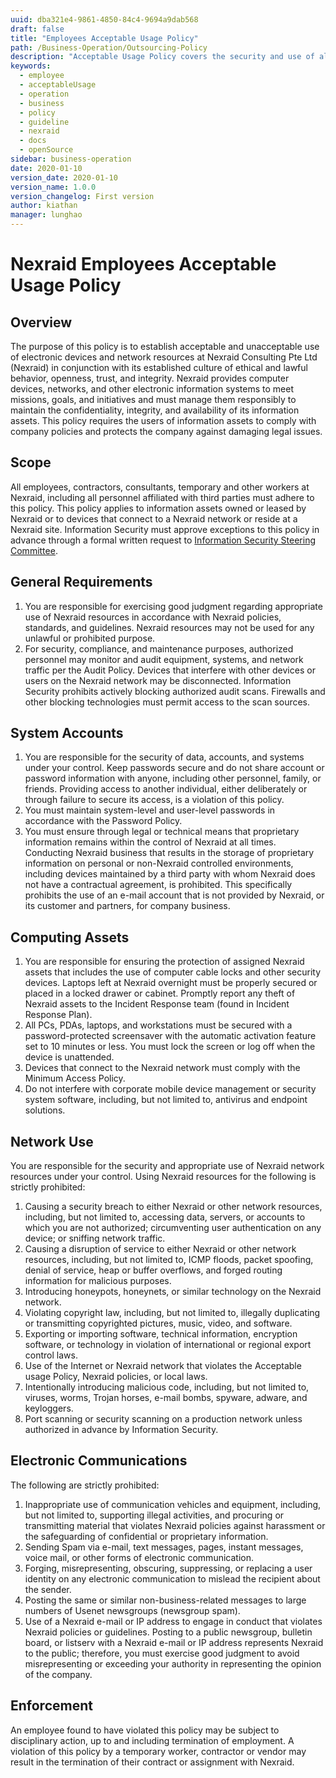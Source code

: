 ```yaml
---
uuid: dba321e4-9861-4850-84c4-9694a9dab568
draft: false
title: "Employees Acceptable Usage Policy"
path: /Business-Operation/Outsourcing-Policy
description: "Acceptable Usage Policy covers the security and use of all information and IT equipment. It also includes the use of email, internet, voice and mobile IT equipment."
keywords: 
  - employee
  - acceptableUsage
  - operation
  - business
  - policy
  - guideline
  - nexraid
  - docs
  - openSource
sidebar: business-operation
date: 2020-01-10
version_date: 2020-01-10
version_name: 1.0.0
version_changelog: First version
author: kiathan
manager: lunghao
---
```


# Nexraid Employees Acceptable Usage Policy

## Overview
The purpose of this policy is to establish acceptable and unacceptable use of electronic devices and network resources at Nexraid Consulting Pte Ltd (Nexraid) in conjunction with its established culture of ethical and lawful behavior, openness, trust, and integrity.  Nexraid provides computer devices, networks, and other electronic information systems to meet missions, goals, and initiatives and must manage them responsibly to maintain the confidentiality, integrity, and availability of its information assets. This policy requires the users of information assets to comply with company policies and protects the company against damaging legal issues.

## Scope
All employees, contractors, consultants, temporary and other workers at Nexraid, including all personnel affiliated with third parties must adhere to this policy. This policy applies to information assets owned or leased by Nexraid or to devices that connect to a Nexraid network or reside at a Nexraid site. Information Security must approve exceptions to this policy in advance through a formal written request to [Information Security Steering Committee](https://docs.nexraid.com/Information-Security/Information-Security-Steering-Committee).


## General Requirements
1. You are responsible for exercising good judgment regarding appropriate use of Nexraid resources in accordance with Nexraid policies, standards, and guidelines. Nexraid resources may not be used for any unlawful or prohibited purpose. 
2. For security, compliance, and maintenance purposes, authorized personnel may monitor and audit equipment, systems, and network traffic per the Audit Policy. Devices that interfere with other devices or users on the Nexraid network may be disconnected. Information Security prohibits actively blocking authorized audit scans. Firewalls and other blocking technologies must permit access to the scan sources. 


## System Accounts
1. You are responsible for the security of data, accounts, and systems under your control. Keep passwords secure and do not share account or password information with anyone, including other personnel, family, or friends. Providing access to another individual, either deliberately or through failure to secure its access, is a violation of this policy.
2. You must maintain system-level and user-level passwords in accordance with the Password Policy. 
3. You must ensure through legal or technical means that proprietary information remains within the control of Nexraid at all times. Conducting Nexraid business that results in the storage of proprietary information on personal or non-Nexraid controlled environments, including devices maintained by a third party with whom Nexraid does not have a contractual agreement, is prohibited. This specifically prohibits the use of an e-mail account that is not provided by Nexraid, or its customer and partners, for company business.  


## Computing Assets
1. You are responsible for ensuring the protection of assigned Nexraid assets that includes the use of computer cable locks and other security devices. Laptops left at Nexraid overnight must be properly secured or placed in a locked drawer or cabinet. Promptly report any theft of Nexraid assets to the Incident Response team (found in Incident Response Plan).
2. All PCs, PDAs, laptops, and workstations must be secured with a password-protected screensaver with the automatic activation feature set to 10 minutes or less. You must lock the screen or log off when the device is unattended.
3. Devices that connect to the Nexraid network must comply with the Minimum Access Policy.
4. Do not interfere with corporate mobile device management or security system software, including, but not limited to, antivirus and endpoint solutions.

## Network Use
You are responsible for the security and appropriate use of Nexraid network resources under your control. Using Nexraid resources for the following is strictly prohibited:
1. Causing a security breach to either Nexraid or other network resources, including, but not limited to, accessing data, servers, or accounts to which you are not authorized; circumventing user authentication on any device; or sniffing network traffic.
2. Causing a disruption of service to either Nexraid or other network resources, including, but not limited to, ICMP floods, packet spoofing, denial of service, heap or buffer overflows, and forged routing information for malicious purposes.
3. Introducing honeypots, honeynets, or similar technology on the Nexraid network.
4. Violating copyright law, including, but not limited to, illegally duplicating or transmitting copyrighted pictures, music, video, and software. 
5. Exporting or importing software, technical information, encryption software, or technology in violation of international or regional export control laws. 
6. Use of the Internet or Nexraid network that violates the Acceptable usage Policy, Nexraid policies, or local laws.  
7. Intentionally introducing malicious code, including, but not limited to, viruses, worms, Trojan horses, e-mail bombs, spyware, adware, and keyloggers. 
8. Port scanning or security scanning on a production network unless authorized in advance by Information Security.


## Electronic Communications
The following are strictly prohibited:
1. Inappropriate use of communication vehicles and equipment, including, but not limited to, supporting illegal activities, and procuring or transmitting material that violates Nexraid policies against harassment or the safeguarding of confidential or proprietary information. 
2. Sending Spam via e-mail, text messages, pages, instant messages, voice mail, or other forms of electronic communication.  
3. Forging, misrepresenting, obscuring, suppressing, or replacing a user identity on any electronic communication to mislead the recipient about the sender. 
4. Posting the same or similar non-business-related messages to large numbers of Usenet newsgroups (newsgroup spam).
5. Use of a Nexraid e-mail or IP address to engage in conduct that violates Nexraid policies or guidelines. Posting to a public newsgroup, bulletin board, or listserv with a Nexraid e-mail or IP address represents Nexraid to the public; therefore, you must exercise good judgment to avoid misrepresenting or exceeding your authority in representing the opinion of the company. 


## Enforcement
An employee found to have violated this policy may be subject to disciplinary action, up to and including termination of employment. A violation of this policy by a temporary worker, contractor or vendor may result in the termination of their contract or assignment with Nexraid.
